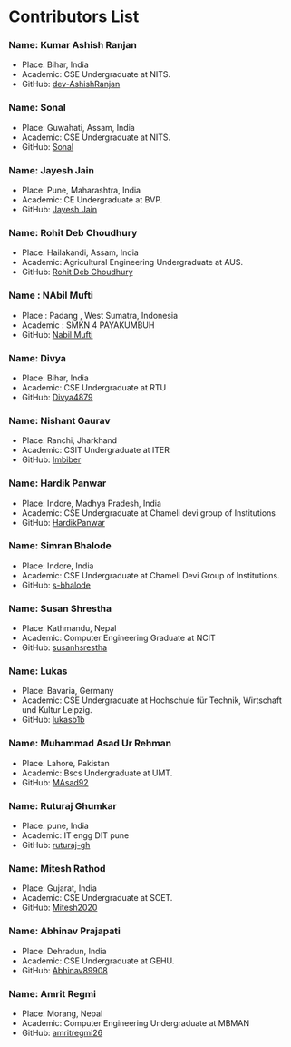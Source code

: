 # Contributors List

### Name: Kumar Ashish Ranjan

- Place: Bihar, India
- Academic: CSE Undergraduate at NITS.
- GitHub: [dev-AshishRanjan](https://github.com/dev-AshishRanjan)

### Name: Sonal

- Place: Guwahati, Assam, India
- Academic: CSE Undergraduate at NITS.
- GitHub: [Sonal](https://github.com/Sonal144)

### Name: Jayesh Jain

- Place: Pune, Maharashtra, India
- Academic: CE Undergraduate at BVP.
- GitHub: [Jayesh Jain](https://github.com/Jayesh-JainX)

### Name: Rohit Deb Choudhury

- Place: Hailakandi, Assam, India
- Academic: Agricultural Engineering Undergraduate at AUS.
- GitHub: [Rohit Deb Choudhury](https://github.com/rohitdchoudhury1)

### Name : NAbil Mufti

- Place : Padang , West Sumatra, Indonesia
- Academic : SMKN 4 PAYAKUMBUH
- GitHub: [Nabil Mufti](https://github.com/ca-kraa)

### Name: Divya

- Place: Bihar, India
- Academic: CSE Undergraduate at RTU
- GitHub: [Divya4879](https://github.com/Divya4879)

### Name: Nishant Gaurav

- Place: Ranchi, Jharkhand
- Academic: CSIT Undergraduate at ITER
- GitHub: [Imbiber](https://github.com/Imbiber)

### Name: Hardik Panwar

- Place: Indore, Madhya Pradesh, India
- Academic: CSE Undergraduate at Chameli devi group of Institutions
- GitHub: [HardikPanwar](https://github.com/HardikPanwar)


### Name: Simran Bhalode

- Place: Indore, India
- Academic: CSE Undergraduate at Chameli Devi Group of Institutions.
- GitHub: [s-bhalode](https://github.com/s-bhalode)

### Name: Susan Shrestha

- Place: Kathmandu, Nepal
- Academic: Computer Engineering Graduate at NCIT
- GitHub: [susanhsrestha](https://github.com/susanhsrestha)

### Name: Lukas

- Place: Bavaria, Germany
- Academic: CSE Undergraduate at Hochschule für Technik, Wirtschaft und Kultur Leipzig.
- GitHub: [lukasb1b](https://github.com/lukasb1b)

### Name: Muhammad Asad Ur Rehman

- Place: Lahore, Pakistan
- Academic: Bscs Undergraduate at UMT.
- GitHub: [MAsad92](https://github.com/MAsad92)


### Name: Ruturaj Ghumkar

- Place: pune, India
- Academic: IT engg DIT pune
- GitHub: [ruturaj-gh](https://github.com/ruturaj-gh)

### Name: Mitesh Rathod

- Place: Gujarat, India
- Academic: CSE Undergraduate at SCET.
- GitHub: [Mitesh2020](https://github.com/Mitesh2020)

### Name: Abhinav Prajapati

- Place: Dehradun, India
- Academic: CSE Undergraduate at GEHU.
- GitHub: [Abhinav89908](https://github.com/abhinav89908)

### Name: Amrit Regmi

- Place: Morang, Nepal
- Academic: Computer Engineering Undergraduate at MBMAN
- GitHub: [amritregmi26](https://github.com/amritregmi26)

